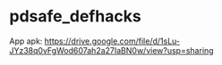 # pdsafe_defhacks


App apk: https://drive.google.com/file/d/1sLu-JYz38q0vFgWod607ah2a27IaBN0w/view?usp=sharing
